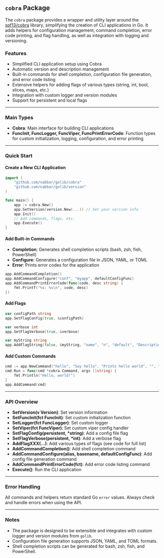 ## `cobra` Package

The `cobra` package provides a wrapper and utility layer around the [spf13/cobra](https://github.com/spf13/cobra) library, simplifying the creation of CLI applications in Go. It adds helpers for configuration management, command completion, error code printing, and flag handling, as well as integration with logging and versioning.

### Features

- Simplified CLI application setup using Cobra
- Automatic version and description management
- Built-in commands for shell completion, configuration file generation, and error code listing
- Extensive helpers for adding flags of various types (string, int, bool, slices, maps, etc.)
- Integration with custom logger and version modules
- Support for persistent and local flags

---

### Main Types

- **Cobra**: Main interface for building CLI applications
- **FuncInit, FuncLogger, FuncViper, FuncPrintErrorCode**: Function types for custom initialization, logging, configuration, and error printing

---

### Quick Start

#### Create a New CLI Application

```go
import (
    "github.com/nabbar/golib/cobra"
    "github.com/nabbar/golib/version"
)

func main() {
    app := cobra.New()
    app.SetVersion(version.New(...)) // Set your version info
    app.Init()
    // Add commands, flags, etc.
    app.Execute()
}
```

#### Add Built-in Commands

- **Completion**: Generates shell completion scripts (bash, zsh, fish, PowerShell)
- **Configure**: Generates a configuration file in JSON, YAML, or TOML
- **Error**: Prints error codes for the application

```go
app.AddCommandCompletion()
app.AddCommandConfigure("conf", "myapp", defaultConfigFunc)
app.AddCommandPrintErrorCode(func(code, desc string) {
    fmt.Printf("%s: %s\n", code, desc)
})
```

#### Add Flags

```go
var configPath string
app.SetFlagConfig(true, &configPath)

var verbose int
app.SetFlagVerbose(true, &verbose)

var myString string
app.AddFlagString(false, &myString, "name", "n", "default", "Description of the flag")
```

#### Add Custom Commands

```go
cmd := app.NewCommand("hello", "Say hello", "Prints hello world", "", "")
cmd.Run = func(cmd *cobra.Command, args []string) {
    fmt.Println("Hello, world!")
}
app.AddCommand(cmd)
```

---

### API Overview

- **SetVersion(v Version)**: Set version information
- **SetFuncInit(fct FuncInit)**: Set custom initialization function
- **SetLogger(fct FuncLogger)**: Set custom logger
- **SetViper(fct FuncViper)**: Set custom viper config handler
- **SetFlagConfig(persistent, \*string)**: Add a config file flag
- **SetFlagVerbose(persistent, \*int)**: Add a verbose flag
- **AddFlagXXX(...)**: Add various types of flags (see code for full list)
- **AddCommandCompletion()**: Add shell completion command
- **AddCommandConfigure(alias, basename, defaultConfigFunc)**: Add config file generation command
- **AddCommandPrintErrorCode(fct)**: Add error code listing command
- **Execute()**: Run the CLI application

---

### Error Handling

All commands and helpers return standard Go `error` values. Always check and handle errors when using the API.

---

### Notes

- The package is designed to be extensible and integrates with custom logger and version modules from `golib`.
- Configuration file generation supports JSON, YAML, and TOML formats.
- Shell completion scripts can be generated for bash, zsh, fish, and PowerShell.
